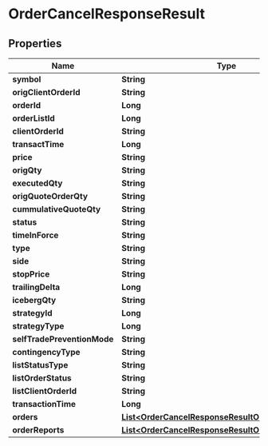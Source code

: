 

# OrderCancelResponseResult


## Properties

| Name | Type | Description | Notes |
|------------ | ------------- | ------------- | -------------|
|**symbol** | **String** |  |  [optional] |
|**origClientOrderId** | **String** |  |  [optional] |
|**orderId** | **Long** |  |  [optional] |
|**orderListId** | **Long** |  |  [optional] |
|**clientOrderId** | **String** |  |  [optional] |
|**transactTime** | **Long** |  |  [optional] |
|**price** | **String** |  |  [optional] |
|**origQty** | **String** |  |  [optional] |
|**executedQty** | **String** |  |  [optional] |
|**origQuoteOrderQty** | **String** |  |  [optional] |
|**cummulativeQuoteQty** | **String** |  |  [optional] |
|**status** | **String** |  |  [optional] |
|**timeInForce** | **String** |  |  [optional] |
|**type** | **String** |  |  [optional] |
|**side** | **String** |  |  [optional] |
|**stopPrice** | **String** |  |  [optional] |
|**trailingDelta** | **Long** |  |  [optional] |
|**icebergQty** | **String** |  |  [optional] |
|**strategyId** | **Long** |  |  [optional] |
|**strategyType** | **Long** |  |  [optional] |
|**selfTradePreventionMode** | **String** |  |  [optional] |
|**contingencyType** | **String** |  |  [optional] |
|**listStatusType** | **String** |  |  [optional] |
|**listOrderStatus** | **String** |  |  [optional] |
|**listClientOrderId** | **String** |  |  [optional] |
|**transactionTime** | **Long** |  |  [optional] |
|**orders** | [**List&lt;OrderCancelResponseResultOrdersInner&gt;**](OrderCancelResponseResultOrdersInner.md) |  |  [optional] |
|**orderReports** | [**List&lt;OrderCancelResponseResultOrderReportsInner&gt;**](OrderCancelResponseResultOrderReportsInner.md) |  |  [optional] |



